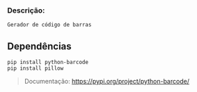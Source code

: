 ### Descrição: 

    Gerador de código de barras


## Dependências
    pip install python-barcode
    pip install pillow 


> Documentação: https://pypi.org/project/python-barcode/
